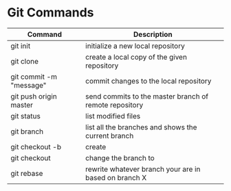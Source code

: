 # Git Commands

| Command | Description |
| --- | --- |
| git init | initialize a new local repository |
| git clone <link to the repo> | create a local copy of the given repository |
| git commit -m "message" | commit changes to the local repository |
| git push origin master | send commits to the master branch of remote repository |
| git status | list modified files |
| git branch | list all the branches and shows the current branch |
| git checkout -b <branch X> | create <branch X> |
| git checkout <branch X> | change the branch to <branch X> |
| git rebase <branch X> | rewrite whatever branch your are in based on branch X|

